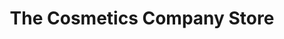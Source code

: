 ---
title: "The Cosmetics Company Store"
url: /gretna/the-cosmetics-company-store/
shop: Kosmetik
---